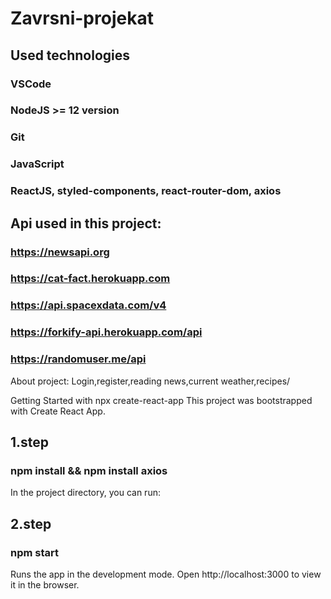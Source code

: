 # Zavrsni-projekat

## Used technologies

### VSCode
### NodeJS >= 12 version
### Git
### JavaScript
### ReactJS, styled-components, react-router-dom, axios


## Api used in this project:
### https://newsapi.org
### https://cat-fact.herokuapp.com
### https://api.spacexdata.com/v4
### https://forkify-api.herokuapp.com/api
### https://randomuser.me/api

About project:
Login,register,reading news,current weather,recipes/

Getting Started with npx create-react-app
This project was bootstrapped with Create React App.

## 1.step
### npm install && npm install axios

In the project directory, you can run:

## 2.step
### npm start
Runs the app in the development mode.
Open http://localhost:3000 to view it in the browser.
